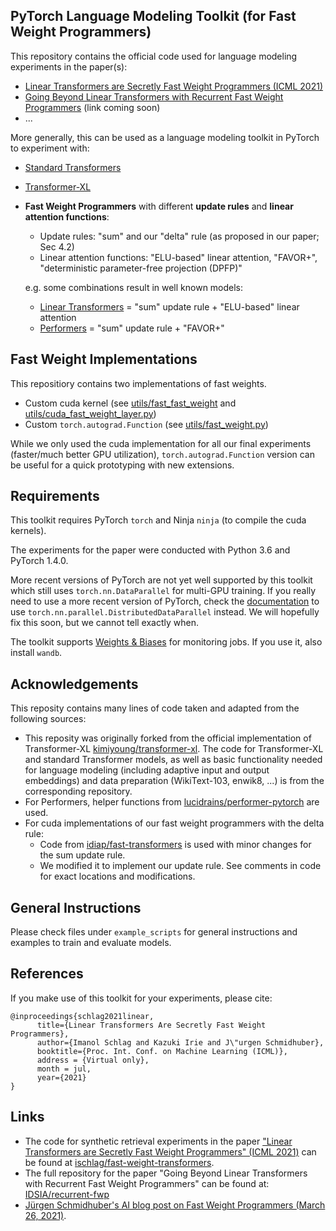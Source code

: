 ## PyTorch Language Modeling Toolkit (for Fast Weight Programmers)

This repository contains the official code used for language modeling experiments in the paper(s):
* [Linear Transformers are Secretly Fast Weight Programmers (ICML 2021)](https://arxiv.org/abs/2102.11174)
* [Going Beyond Linear Transformers with Recurrent Fast Weight Programmers](https://arxiv.org) (link coming soon)
* ...

More generally, this can be used as a language modeling toolkit in PyTorch to experiment with:
* [Standard Transformers](https://arxiv.org/abs/1808.04444)
* [Transformer-XL](https://arxiv.org/abs/1901.02860)
* **Fast Weight Programmers** with different **update rules** and **linear attention functions**:
    * Update rules: "sum" and our "delta" rule (as proposed in our paper; Sec 4.2)
    * Linear attention functions: "ELU-based" linear attention, "FAVOR+", "deterministic parameter-free projection (DPFP)"
    
    e.g. some combinations result in well known models:
    * [Linear Transformers](https://arxiv.org/abs/2006.16236) = "sum" update rule + "ELU-based" linear attention
    * [Performers](https://arxiv.org/abs/2009.14794) = "sum" update rule + "FAVOR+"

## Fast Weight Implementations
This repositiory contains two implementations of fast weights.
* Custom cuda kernel (see [utils/fast_fast_weight](https://github.com/IDSIA/lmtool-fwms/tree/master/src/utils/fast_fast_weight) and [utils/cuda_fast_weight_layer.py](https://github.com/IDSIA/lmtool-fwms/blob/master/src/utils/cuda_fast_weight_layer.py))
* Custom `torch.autograd.Function` (see [utils/fast_weight.py](https://github.com/IDSIA/lmtool-fwms/blob/master/src/utils/fast_weight.py))

While we only used the cuda implementation for all our final experiments (faster/much better GPU utilization),
`torch.autograd.Function` version can be useful for a quick prototyping with new extensions.

## Requirements
This toolkit requires PyTorch `torch` and Ninja `ninja` (to compile the cuda kernels).

The experiments for the paper were conducted with Python 3.6 and PyTorch 1.4.0.

More recent versions of PyTorch are not yet well supported by this toolkit which still uses `torch.nn.DataParallel` for multi-GPU training.
If you really need to use a more recent version of PyTorch, check the [documentation](https://pytorch.org/docs/stable/generated/torch.nn.DataParallel.html)
to use `torch.nn.parallel.DistributedDataParallel` instead. We will hopefully fix this soon, but we cannot tell exactly when.

The toolkit supports [Weights & Biases](https://docs.wandb.ai/) for monitoring jobs. If you use it, also install `wandb`.

## Acknowledgements
This reposity contains many lines of code taken and adapted from the following sources:
* This reposity was originally forked from the official implementation of Transformer-XL [kimiyoung/transformer-xl](https://github.com/kimiyoung/transformer-xl).
The code for Transformer-XL and standard Transformer models, as well as basic functionality needed for language modeling
(including adaptive input and output embeddings) and data preparation (WikiText-103, enwik8, ...) is from the corresponding repository.
* For Performers, helper functions from [lucidrains/performer-pytorch](https://github.com/lucidrains/performer-pytorch) are used.
* For cuda implementations of our fast weight programmers with the delta rule:
    * Code from [idiap/fast-transformers](https://github.com/idiap/fast-transformers/tree/master/fast_transformers/causal_product) is used with minor changes for the sum update rule.
    * We modified it to implement our update rule.
See comments in code for exact locations and modifications.

## General Instructions

Please check files under `example_scripts` for general instructions and examples to train and evaluate models. 


## References
If you make use of this toolkit for your experiments, please cite:
```
@inproceedings{schlag2021linear,
      title={Linear Transformers Are Secretly Fast Weight Programmers}, 
      author={Imanol Schlag and Kazuki Irie and J\"urgen Schmidhuber},
      booktitle={Proc. Int. Conf. on Machine Learning (ICML)},
      address = {Virtual only},
      month = jul,
      year={2021}
}
```

## Links
* The code for synthetic retrieval experiments in the paper ["Linear Transformers are Secretly Fast Weight Programmers" (ICML 2021)](https://arxiv.org/abs/2102.11174) can be found at [ischlag/fast-weight-transformers](https://github.com/ischlag/fast-weight-transformers).
* The full repository for the paper "Going Beyond Linear Transformers with Recurrent Fast Weight Programmers" can be found at: [IDSIA/recurrent-fwp](https://github.com/IDSIA/recurrent-fwp)
* [Jürgen Schmidhuber's AI blog post on Fast Weight Programmers (March 26, 2021)](https://people.idsia.ch/~juergen/fast-weight-programmer-1991-transformer.html).
